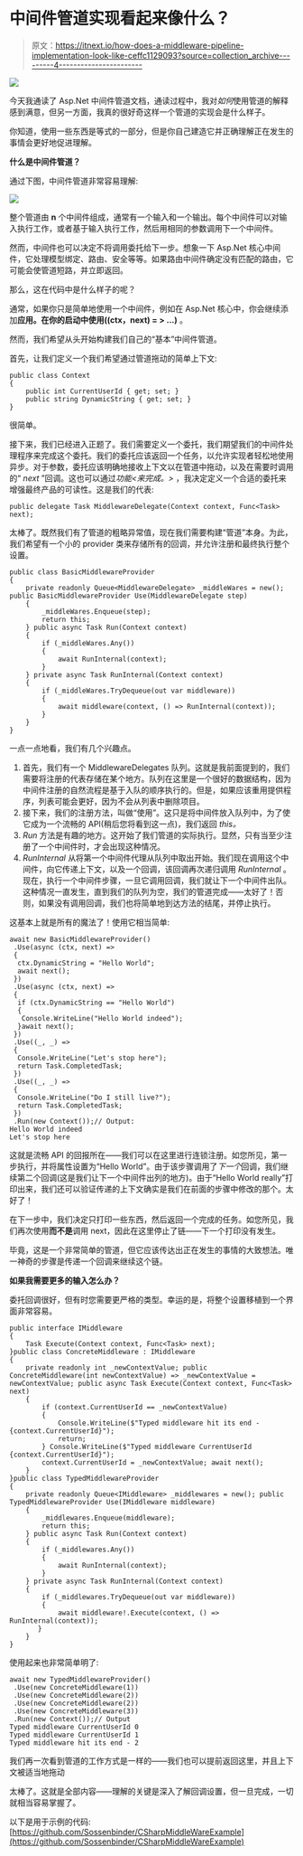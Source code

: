# 中间件管道实现看起来像什么？

> 原文：<https://itnext.io/how-does-a-middleware-pipeline-implementation-look-like-ceffc1129093?source=collection_archive---------4----------------------->

![](img/75c2b1f8da88a7bb8f734b80abb4d9df.png)

今天我通读了 Asp.Net 中间件管道文档，通读过程中，我对*如何*使用管道的解释感到满意，但另一方面，我真的很好奇这样一个管道的实现会是什么样子。

你知道，使用一些东西是等式的一部分，但是你自己建造它并正确理解正在发生的事情会更好地促进理解。

**什么是中间件管道？**

通过下图，中间件管道非常容易理解:

![](img/7d0420ba178bf8a194670af5ac9f7fac.png)

整个管道由 **n** 个中间件组成，通常有一个输入和一个输出。每个中间件可以对输入执行工作，或者基于输入执行工作，然后用相同的参数调用下一个中间件。

然而，中间件也可以决定不将调用委托给下一步。想象一下 Asp.Net 核心中间件，它处理模型绑定、路由、安全等等。如果路由中间件确定没有匹配的路由，它可能会使管道短路，并立即返回。

那么，这在代码中是什么样子的呢？

通常，如果你只是简单地使用一个中间件，例如在 Asp.Net 核心中，你会继续添加**应用。在你的启动中使用((ctx，next) = > …)** 。

然而，我们希望从头开始构建我们自己的“基本”中间件管道。

首先，让我们定义一个我们希望通过管道拖动的简单上下文:

```
public class Context
{
    public int CurrentUserId { get; set; }
    public string DynamicString { get; set; }
}
```

很简单。

接下来，我们已经进入正题了。我们需要定义一个委托，我们期望我们的中间件处理程序来完成这个委托。我们的委托应该返回一个任务，以允许实现者轻松地使用异步。对于参数，委托应该明确地接收上下文以在管道中拖动，以及在需要时调用的“ *next* ”回调。这也可以通过*功能<来完成。>* ，我决定定义一个合适的委托来增强最终产品的可读性。这是我们的代表:

```
public delegate Task MiddlewareDelegate(Context context, Func<Task> next);
```

太棒了。既然我们有了管道的粗略异常值，现在我们需要构建“管道”本身。为此，我们希望有一个小的 provider 类来存储所有的回调，并允许注册和最终执行整个设置。

```
public class BasicMiddlewareProvider
{
    private readonly Queue<MiddlewareDelegate> _middleWares = new(); public BasicMiddlewareProvider Use(MiddlewareDelegate step)
    {
        _middleWares.Enqueue(step);
        return this;
    } public async Task Run(Context context)
    {
        if (_middleWares.Any())
        {
            await RunInternal(context);
        }
    } private async Task RunInternal(Context context)
    {
        if (_middleWares.TryDequeue(out var middleware))
        {
            await middleware(context, () => RunInternal(context));
        }
    }
}
```

一点一点地看，我们有几个兴趣点。

1.  首先，我们有一个 MiddlewareDelegates 队列。这就是我前面提到的，我们需要将注册的代表存储在某个地方。队列在这里是一个很好的数据结构，因为中间件注册的自然流程是基于入队的顺序执行的。但是，如果应该重用提供程序，列表可能会更好，因为不会从列表中删除项目。
2.  接下来，我们的注册方法，叫做“使用”。这只是将中间件放入队列中，为了使它成为一个流畅的 API(稍后您将看到这一点)，我们返回 *this。*
3.  *Run* 方法是有趣的地方。这开始了我们管道的实际执行。显然，只有当至少注册了一个中间件时，才会出现这种情况。
4.  *RunInternal* 从将第一个中间件代理从队列中取出开始。我们现在调用这个中间件，向它传递上下文，以及一个回调，该回调再次递归调用 *RunInternal* 。现在，执行一个中间件步骤，一旦它调用回调，我们就让下一个中间件出队。这种情况一直发生，直到我们的队列为空，我们的管道完成——太好了！否则，如果没有调用回调，我们也将简单地到达方法的结尾，并停止执行。

这基本上就是所有的魔法了！使用它相当简单:

```
await new BasicMiddlewareProvider()
 .Use(async (ctx, next) =>
 {
  ctx.DynamicString = "Hello World";
  await next();
 })
 .Use(async (ctx, next) =>
 {
  if (ctx.DynamicString == "Hello World")
  {
   Console.WriteLine("Hello World indeed");
  }await next();
 })
 .Use((_, _) =>
 {
  Console.WriteLine("Let's stop here");
  return Task.CompletedTask;
 })
 .Use((_, _) =>
 {
  Console.WriteLine("Do I still live?");
  return Task.CompletedTask;
 })
 .Run(new Context());// Output:
Hello World indeed
Let's stop here
```

这就是流畅 API 的回报所在——我们可以在这里进行连锁注册。如您所见，第一步执行，并将属性设置为“Hello World”。由于该步骤调用了*下一个*回调，我们继续第二个回调(这是我们让下一个中间件出列的地方)。由于“Hello World really”打印出来，我们还可以验证传递的上下文确实是我们在前面的步骤中修改的那个。太好了！

在下一步中，我们决定只打印一些东西，然后返回一个完成的任务。如您所见，我们再次使用**而不是**调用 next，因此在这里停止了链——下一个打印没有发生。

毕竟，这是一个非常简单的管道，但它应该传达出正在发生的事情的大致想法。唯一神奇的步骤是传递一个回调来继续这个链。

**如果我需要更多的输入怎么办？**

委托回调很好，但有时您需要更严格的类型。幸运的是，将整个设置移植到一个界面非常容易。

```
public interface IMiddleware
{
    Task Execute(Context context, Func<Task> next);
}public class ConcreteMiddleware : IMiddleware
{
    private readonly int _newContextValue; public ConcreteMiddleware(int newContextValue) => _newContextValue = newContextValue; public async Task Execute(Context context, Func<Task> next)
    {
        if (context.CurrentUserId == _newContextValue)
        {
            Console.WriteLine($"Typed middleware hit its end - {context.CurrentUserId}");
            return;
        } Console.WriteLine($"Typed middleware CurrentUserId {context.CurrentUserId}");
        context.CurrentUserId = _newContextValue; await next();
    }
}public class TypedMiddlewareProvider
{
    private readonly Queue<IMiddleware> _middlewares = new(); public TypedMiddlewareProvider Use(IMiddleware middleware)
    {
        _middlewares.Enqueue(middleware);
        return this;
    } public async Task Run(Context context)
    {
        if (_middlewares.Any())
        {  
            await RunInternal(context);
        }
    } private async Task RunInternal(Context context)
    {
        if (_middlewares.TryDequeue(out var middleware))
        {
            await middleware!.Execute(context, () => RunInternal(context));
       }
    }
}
```

使用起来也非常简单明了:

```
await new TypedMiddlewareProvider()
 .Use(new ConcreteMiddleware(1))
 .Use(new ConcreteMiddleware(2))
 .Use(new ConcreteMiddleware(2))
 .Use(new ConcreteMiddleware(3))
 .Run(new Context());// Output
Typed middleware CurrentUserId 0
Typed middleware CurrentUserId 1
Typed middleware hit its end - 2
```

我们再一次看到管道的工作方式是一样的——我们也可以提前返回这里，并且上下文被适当地拖动

太棒了。这就是全部内容——理解的关键是深入了解回调设置，但一旦完成，一切就相当容易掌握了。

以下是用于示例的代码:[https://github.com/Sossenbinder/CSharpMiddleWareExample](https://github.com/Sossenbinder/CSharpMiddleWareExample)